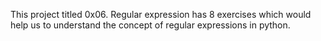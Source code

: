 This project titled 0x06. Regular expression has 8 exercises which would help us to understand the concept of regular expressions in python.
